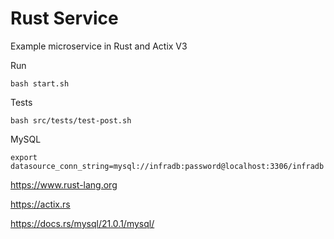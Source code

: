 # Rust Service

Example microservice in Rust and Actix V3

Run
```
bash start.sh
```

Tests
```
bash src/tests/test-post.sh
```

MySQL
```
export datasource_conn_string=mysql://infradb:password@localhost:3306/infradb
```

https://www.rust-lang.org

https://actix.rs

https://docs.rs/mysql/21.0.1/mysql/
